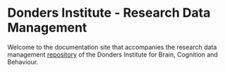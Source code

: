 # Donders Institute - Research Data Management

Welcome to the documentation site that accompanies the research data management [repository](https://rdmappont.uci.ru.nl:8443/rdm-web-client/) of the Donders Institute for Brain, Cognition and Behaviour.
